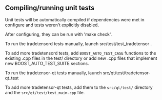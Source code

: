 Compiling/running unit tests
------------------------------------

Unit tests will be automatically compiled if dependencies were met in configure
and tests weren't explicitly disabled.

After configuring, they can be run with 'make check'.

To run the tradetensord tests manually, launch src/test/test_tradetensor .

To add more tradetensord tests, add `BOOST_AUTO_TEST_CASE` functions to the existing
.cpp files in the test/ directory or add new .cpp files that
implement new BOOST_AUTO_TEST_SUITE sections.

To run the tradetensor-qt tests manually, launch src/qt/test/tradetensor-qt_test

To add more tradetensor-qt tests, add them to the `src/qt/test/` directory and
the `src/qt/test/test_main.cpp` file.
